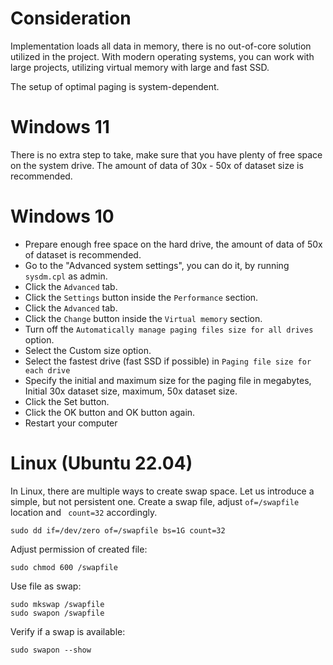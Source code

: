 # Consideration
Implementation loads all data in memory, there is no out-of-core solution utilized in the project.
With modern operating systems, you can work with large projects, utilizing virtual memory with large and fast SSD.

The setup of optimal paging is system-dependent.

# Windows 11

There is no extra step to take, make sure that you have plenty of free space on the system drive.
The amount of data of 30x - 50x of dataset size is recommended.

# Windows 10
- Prepare enough free space on the hard drive, the amount of data of 50x of dataset is recommended.
- Go to the "Advanced system settings", you can do it, by running `sysdm.cpl` as admin.
- Click the `Advanced` tab.
- Click the `Settings` button inside the `Performance` section.
- Click the `Advanced` tab.
- Click the `Change` button inside the `Virtual memory` section.
- Turn off the `Automatically manage paging files size for all drives` option.
- Select the Custom size option.
- Select the fastest drive (fast SSD if possible) in `Paging file size for each drive`
- Specify the initial and maximum size for the paging file in megabytes, Initial 30x dataset size, maximum, 50x dataset size.
- Click the Set button.
- Click the OK button and OK button again.
- Restart your computer

# Linux (Ubuntu 22.04)
In Linux, there are multiple ways to create swap space. Let us introduce a simple, but not persistent one.
Create a swap file, adjust `of=/swapfile` location and ` count=32` accordingly.
```
sudo dd if=/dev/zero of=/swapfile bs=1G count=32
``` 
Adjust permission of created file:
```
sudo chmod 600 /swapfile
```

Use file as swap:
```
sudo mkswap /swapfile
sudo swapon /swapfile
```

Verify if a swap is available:
```
sudo swapon --show
```
